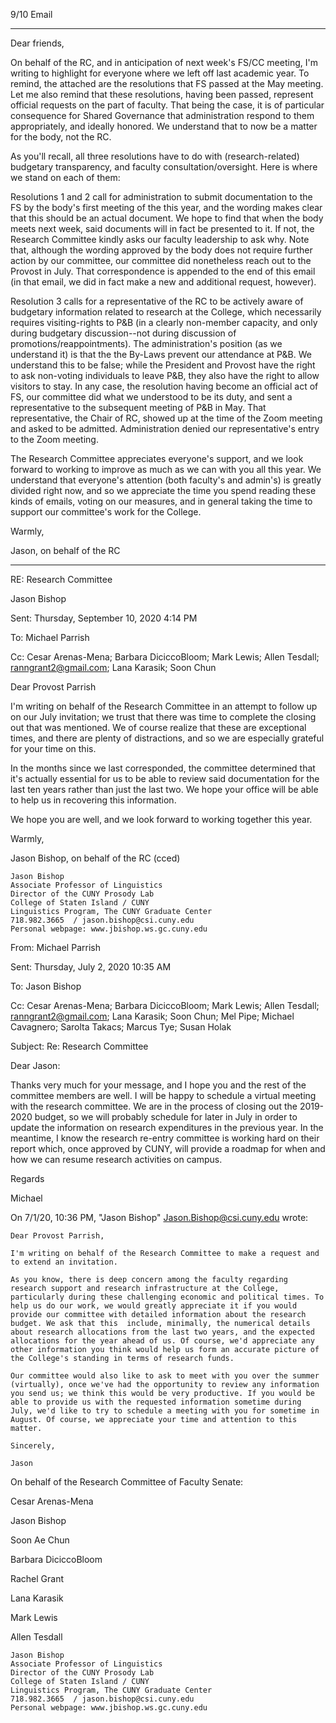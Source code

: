 9/10 Email

---- 

Dear friends,

On behalf of the RC, and in anticipation of next week's FS/CC meeting, I'm writing to highlight for everyone where we left off last academic year. To remind, the attached are the resolutions that FS passed at the May meeting. Let me also remind that these resolutions, having been passed, represent official requests on the part of faculty. That being the case, it is of particular consequence for Shared Governance that administration respond to them appropriately, and ideally honored. We understand that to now be a matter for the body, not the RC.

As you'll recall, all three resolutions have to do with (research-related) budgetary transparency, and faculty consultation/oversight. Here is where we stand on each of them:

Resolutions 1 and 2 call for administration to submit documentation to the FS by the body's first meeting of the this year, and the wording makes clear that this should be an actual document. We hope to find that when the body meets next week, said documents will in fact be presented to it. If not, the Research Committee kindly asks our faculty leadership to ask why. Note that, although the wording approved by the body does not require further action by our committee, our committee did nonetheless reach out to the Provost in July. That correspondence is appended to the end of this email (in that email, we did in fact make a new and additional request, however).

Resolution 3 calls for a representative of the RC to be actively aware of budgetary information related to research at the College, which necessarily requires visiting-rights to P&B (in a clearly non-member capacity, and only during budgetary discussion--not during discussion of promotions/reappointments). The administration's position (as we understand it) is that the the By-Laws prevent our attendance at P&B. We understand this to be false; while the President and Provost have the right to ask non-voting individuals to leave P&B, they also have the right to allow visitors to stay. In any case, the resolution having become an official act of FS, our committee did what we understood to be its duty, and sent a representative to the subsequent meeting of P&B in May. That representative, the Chair of RC, showed up at the time of the Zoom meeting and asked to be admitted. Administration denied our representative's entry to the Zoom meeting.

The Research Committee appreciates everyone's support, and we look forward to working to improve as much as we can with you all this year. We understand that everyone's attention (both faculty's and admin's) is greatly divided right now, and so we appreciate the time you spend reading these kinds of emails, voting on our measures, and in general taking the time to support our committee's work for the College.

Warmly,

Jason, on behalf of the RC


___________________________________________

RE: Research Committee

Jason Bishop

Sent: Thursday, September 10, 2020 4:14 PM

To: Michael Parrish

Cc: Cesar Arenas-Mena; Barbara DiciccoBloom; Mark Lewis; Allen Tesdall; ranngrant2@gmail.com; Lana Karasik; Soon Chun

Dear Provost Parrish

I'm writing on behalf of the Research Committee in an attempt to follow up on our July invitation; we trust that there was time to complete the closing out that was mentioned. We of course realize that these are exceptional times, and there are plenty of distractions, and so we are especially grateful for your time on this.

In the months since we last corresponded, the committee determined that it's actually essential for us to be able to review said documentation for the last ten years rather than just the last two. We hope your office will be able to help us in recovering this information.

We hope you are well, and we look forward to working together this year.

Warmly,

Jason Bishop, on behalf of the RC (cced)

```
Jason Bishop
Associate Professor of Linguistics
Director of the CUNY Prosody Lab
College of Staten Island / CUNY
Linguistics Program, The CUNY Graduate Center
718.982.3665  / jason.bishop@csi.cuny.edu
Personal webpage: www.jbishop.ws.gc.cuny.edu
```

From: Michael Parrish

Sent: Thursday, July 2, 2020 10:35 AM

To: Jason Bishop

Cc: Cesar Arenas-Mena; Barbara DiciccoBloom; Mark Lewis; Allen Tesdall; ranngrant2@gmail.com; Lana Karasik; Soon Chun; Mel Pipe; Michael Cavagnero; Sarolta Takacs; Marcus Tye; Susan Holak

Subject: Re: Research Committee


Dear Jason:

Thanks very much for your message, and I hope you and the rest of the committee members are well. I will be happy to schedule a virtual meeting with the research committee. We are in the process of closing out the 2019-2020 budget, so we will probably schedule for later in July in order to update the information on research expenditures in the previous year. In the meantime, I know the research re-entry committee is working hard on their report which, once approved by CUNY, will provide a roadmap for when and how we can resume research activities on campus.

Regards

Michael



On 7/1/20, 10:36 PM, "Jason Bishop" <Jason.Bishop@csi.cuny.edu> wrote:

    Dear Provost Parrish,

    I'm writing on behalf of the Research Committee to make a request and to extend an invitation.

    As you know, there is deep concern among the faculty regarding research support and research infrastructure at the College, particularly during these challenging economic and political times. To help us do our work, we would greatly appreciate it if you would provide our committee with detailed information about the research budget. We ask that this  include, minimally, the numerical details about research allocations from the last two years, and the expected allocations for the year ahead of us. Of course, we'd appreciate any other information you think would help us form an accurate picture of the College's standing in terms of research funds.

    Our committee would also like to ask to meet with you over the summer (virtually), once we've had the opportunity to review any information you send us; we think this would be very productive. If you would be able to provide us with the requested information sometime during July, we'd like to try to schedule a meeting with you for sometime in August. Of course, we appreciate your time and attention to this matter.

    Sincerely,

    Jason

On behalf of the Research Committee of Faculty Senate:

Cesar Arenas-Mena

Jason Bishop

Soon Ae Chun

Barbara DiciccoBloom

Rachel Grant

Lana Karasik

Mark Lewis

Allen Tesdall

```
Jason Bishop
Associate Professor of Linguistics
Director of the CUNY Prosody Lab
College of Staten Island / CUNY
Linguistics Program, The CUNY Graduate Center
718.982.3665  / jason.bishop@csi.cuny.edu
Personal webpage: www.jbishop.ws.gc.cuny.edu
```

